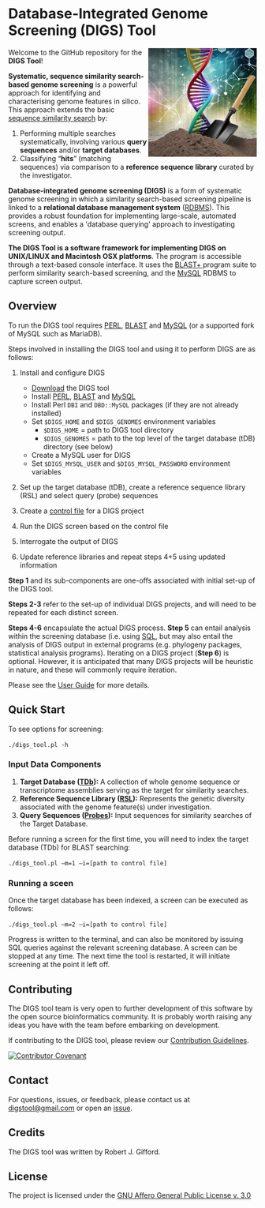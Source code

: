 # Database-Integrated Genome Screening (DIGS) Tool

<img src="md/logo_digs.png" align="right" alt="" width="220" />


Welcome to the GitHub repository for the **DIGS Tool**!

**Systematic, sequence similarity search-based genome screening** is a powerful approach for identifying and characterising genome features in silico. This approach extends the basic [sequence similarity search](https://blast.ncbi.nlm.nih.gov/) by: 

 1. Performing multiple searches systematically, involving various **query sequences** and/or **target databases**.
 2. Classifying “**hits**” (matching sequences) via comparison to a **reference sequence library** curated by the investigator.

**Database-integrated genome screening (DIGS)** is a form of systematic genome screening in which a similarity search-based screening pipeline is linked to a **relational database management system** ([RDBMS](https://www.w3schools.com/mysql/mysql_rdbms.asp)). This provides a robust foundation for implementing large-scale, automated screens, and enables a 'database querying' approach to investigating screening output.

**The DIGS Tool is a software framework for implementing DIGS on UNIX/LINUX and Macintosh OSX platforms**. The program is accessible through a text-based console interface. It uses the [BLAST+ ](https://ftp.ncbi.nlm.nih.gov/blast/executables/blast+/LATEST/) program suite to perform similarity search-based screening, and the [MySQL](https://dev.mysql.com/downloads/mysql/) RDBMS to capture screen output. 

## Overview 

To run the DIGS tool requires [PERL](https://www.perl.org/), [BLAST](https://ftp.ncbi.nlm.nih.gov/blast/executables/blast+/LATEST/) and [MySQL](https://dev.mysql.com/downloads/mysql/) (or a supported fork of MySQL such as MariaDB).

Steps involved in installing the DIGS tool and using it to perform DIGS are as follows:

1. Install and configure DIGS
    - [Download](https://github.com/giffordlabcvr/DIGS-tool/zipball/master) the DIGS tool
    - Install [PERL](https://www.perl.org/), [BLAST](https://ftp.ncbi.nlm.nih.gov/blast/executables/blast+/LATEST/) and [MySQL](https://dev.mysql.com/downloads/mysql/)
    - Install Perl `DBI` and `DBD::MySQL` packages (if they are not already installed)
    - Set `$DIGS_HOME` and `$DIGS_GENOMES` environment variables
        - `$DIGS_HOME` = path to DIGS tool directory
        - `$DIGS_GENOMES` = path to the top level of the target database (tDB) directory (see below)
    - Create a MySQL user for DIGS
    - Set `$DIGS_MYSQL_USER` and `$DIGS_MYSQL_PASSWORD` environment variables

3. Set up the target database (tDB), create a reference sequence library (RSL) and select query (probe) sequences

4. Create a [control file](https://github.com/giffordlabcvr/DIGS-tool/wiki/DIGS-Tool-Control-File) for a DIGS project

5. Run the DIGS screen based on the control file

6. Interrogate the output of DIGS 

7. Update reference libraries and repeat steps 4+5 using updated information 

**Step 1** and its sub-components are one-offs associated with initial set-up of the DIGS tool. 

**Steps 2-3** refer to the set-up of individual DIGS projects, and will need to be repeated for each distinct screen.

**Steps 4-6** encapsulate the actual DIGS process. **Step 5** can entail analysis within the screening database (i.e. using [SQL](https://github.com/giffordlabcvr/DIGS-tool/wiki/Example-SQL), but may also entail the analysis of DIGS output in external programs (e.g. phylogeny packages, statistical analysis programs). Iterating on a DIGS project (**Step 6**) is optional. However, it is anticipated that many DIGS projects will be heuristic in nature, and these will commonly require iteration.

Please see the [User Guide](https://github.com/giffordlabcvr/DIGS-tool/wiki) for more details.

## Quick Start

To see options for screening: 

`./digs_tool.pl -h` 

### Input Data Components

1. **Target Database ([TDb](https://github.com/giffordlabcvr/DIGS-tool/wiki/Target-Database-%28tDB%29)):** A collection of whole genome sequence or transcriptome assemblies serving as the target for similarity searches.
2. **Reference Sequence Library ([RSL](https://github.com/giffordlabcvr/DIGS-tool/wiki/Reference-Sequence-Library-%28RSL%29)):** Represents the genetic diversity associated with the genome feature(s) under investigation.
3. **Query Sequences ([Probes](https://github.com/giffordlabcvr/DIGS-tool/wiki/Query-Sequences-(Probes))):** Input sequences for similarity searches of the Target Database.


Before running a screen for the first time, you will need to index the target database (TDb) for BLAST searching:

`./digs_tool.pl –m=1 –i=[path to control file]`

### Running a sceen

Once the target database has been indexed, a screen can be executed as follows:

`./digs_tool.pl –m=2 –i=[path to control file]`

Progress is written to the terminal, and can also be monitored by issuing SQL queries against the relevant screening database. A screen can be stopped at any time. The next time the tool is restarted, it will initiate screening at the point it left off.


## Contributing

The DIGS tool team is very open to further development of this software by the open source bioinformatics community. It is probably worth raising any ideas you have with the team before embarking on development. 

If contributing to the DIGS tool, please review our [Contribution Guidelines](./md/CONTRIBUTING.md).

[![Contributor Covenant](https://img.shields.io/badge/Contributor%20Covenant-2.1-4baaaa.svg)](./md/code_of_conduct.md) 

## Contact

For questions, issues, or feedback, please contact us at [digstool@gmail.com](mailto:digstool@gmail.com) or open an [issue](https://github.com/giffordlabcvr/DIGS-tool/issues).

## Credits

The DIGS tool was written by Robert J. Gifford.

## License

The project is licensed under the [GNU Affero General Public License v. 3.0](https://www.gnu.org/licenses/agpl-3.0.en.html)
